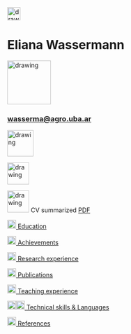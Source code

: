 <img src="https://user-images.githubusercontent.com/57723790/69000478-17cf9300-08af-11ea-9b78-c1c25d92d5a7.png" alt="drawing" width="30"/>

# Eliana Wassermann

<img src="https://media.licdn.com/dms/image/C4E03AQFp9cjDMT-3EQ/profile-displayphoto-shrink_200_200/0?e=1579132800&v=beta&t=752Sf2CZrvP28Ly4yqnXox-3FZ8wJvH7DyOK1hnSRuQ" alt="drawing" width="100"/>

### wasserma@agro.uba.ar


[<img src="https://external-content.duckduckgo.com/iu/?u=http%3A%2F%2Fwww.northernlightspr.com%2Fwp-content%2Fuploads%2F2015%2F08%2FLinkedIn.png&f=1&nofb=1" alt="drawing" width="60"/>](https://www.linkedin.com/in/eliana-wassermann-2ba541a/) 

[<img src="https://campuspress.yale.edu/cnspy/files/2016/06/GBfhn7j7-1xth4vd.png" alt="drawing" width="50"/>](https://www.researchgate.net/profile/Eliana_Wassermann)

[<img src="https://user-images.githubusercontent.com/57723790/69010036-f8317c80-0939-11ea-812b-bfc420eab4ea.png" alt="drawing" width="50"/>](https://github.com/ElianaWassermann/CVenglish/files/3855781/CV_summaryb.pdf) CV summarized [PDF](https://github.com/ElianaWassermann/CVenglish/files/3855781/CV_summaryb.pdf)


[<img src="https://user-images.githubusercontent.com/57723790/69009543-dbdf1100-0934-11ea-8426-7612a55e7be3.png" alt="drawing" width="20"/> Education](https://elianawassermann.github.io/CVenglish/Education)

[<img src="https://user-images.githubusercontent.com/57723790/69009513-91f62b00-0934-11ea-8871-fd98576062f2.png" alt="drawing" width="20"/> Achievements](https://elianawassermann.github.io/CVenglish/Achievements)

[<img src="https://user-images.githubusercontent.com/57723790/69009478-34fa7500-0934-11ea-96cb-c80303b396d3.jpg" alt="drawing" width="20"/> Research experience](https://elianawassermann.github.io/CVenglish/ResearchExperience)

[<img src="https://user-images.githubusercontent.com/57723790/69009439-e5b44480-0933-11ea-8c7a-a59c860072fb.png" alt="drawing" width="20"/> Publications](https://elianawassermann.github.io/CVenglish/Publications)

[<img src="https://user-images.githubusercontent.com/57723790/69009410-a7b72080-0933-11ea-8121-a513590fa685.jpg" alt="drawing" width="20"/> Teaching experience](https://elianawassermann.github.io/CVenglish/TeachingExperience)

[<img src="https://user-images.githubusercontent.com/57723790/69000607-199a5600-08b1-11ea-85d5-6a10820e101e.jpg" alt="drawing" width="20"/><img src="https://user-images.githubusercontent.com/57723790/69000586-dcce5f00-08b0-11ea-8ffe-79dd8abb9cde.png" alt="drawing" width="20"/> Technical skills & Languages](https://elianawassermann.github.io/CVenglish/Skills_Languages)

[<img src="https://user-images.githubusercontent.com/57723790/69009564-19439e80-0935-11ea-8dc3-2d57865e2b54.jpg" alt="drawing" width="20"/> References](https://elianawassermann.github.io/CVenglish/References)
